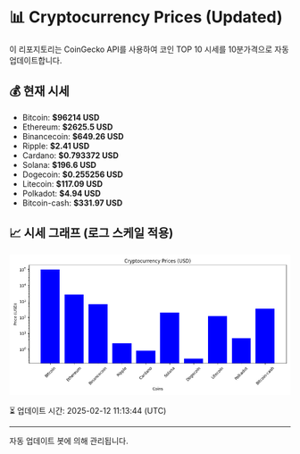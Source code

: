 
# 📊 Cryptocurrency Prices (Updated)

이 리포지토리는 CoinGecko API를 사용하여 코인 TOP 10 시세를 10분가격으로 자동 업데이트합니다.

## 💰 현재 시세
- Bitcoin: **$96214 USD**
- Ethereum: **$2625.5 USD**
- Binancecoin: **$649.26 USD**
- Ripple: **$2.41 USD**
- Cardano: **$0.793372 USD**
- Solana: **$196.6 USD**
- Dogecoin: **$0.255256 USD**
- Litecoin: **$117.09 USD**
- Polkadot: **$4.94 USD**
- Bitcoin-cash: **$331.97 USD**

## 📈 시세 그래프 (로그 스케일 적용)
![Crypto Prices](crypto_prices.png)

⏳ 업데이트 시간: 2025-02-12 11:13:44 (UTC)

---
자동 업데이트 봇에 의해 관리됩니다.
